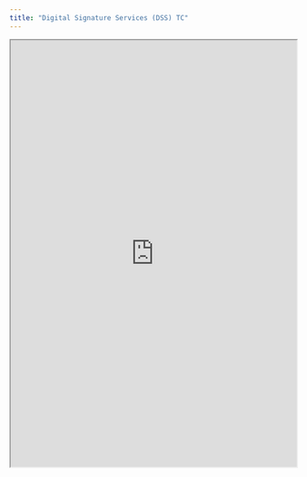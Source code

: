 ```yaml
---
title: "Digital Signature Services (DSS) TC"
---
```



<iframe height="750" width="100%" src="https://ewelton.github.io/ktest/wiki.html#Digital%20Signature%20Services%20(DSS)%20TC"></iframe>
